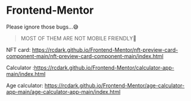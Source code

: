 # Frontend-Mentor
Please ignore those bugs...😅
>MOST OF THEM ARE NOT MOBILE FRIENDLY🥲

NFT card: https://rcdark.github.io/Frontend-Mentor/nft-preview-card-component-main/nft-preview-card-component-main/index.html

Calculator :https://rcdark.github.io/Frontend-Mentor/calculator-app-main/index.html

Age calculator: https://rcdark.github.io/Frontend-Mentor/age-calculator-app-main/age-calculator-app-main/index.html
